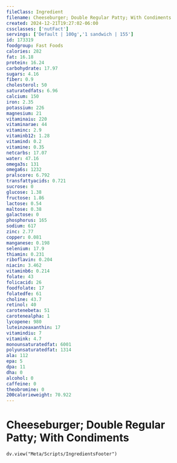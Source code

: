 ```yaml
---
fileClass: Ingredient
filename: Cheeseburger; Double Regular Patty; With Condiments
created: 2024-12-21T19:27:02-06:00
cssclasses: ['nutFact']
servings: ['Default | 100g','1 sandwich | 155']
id: 173319
foodgroup: Fast Foods
calories: 282
fat: 16.18
protein: 16.24
carbohydrate: 17.97
sugars: 4.16
fiber: 0.9
cholesterol: 50
saturatedfats: 6.96
calcium: 150
iron: 2.35
potassium: 226
magnesium: 21
vitaminaiu: 220
vitaminarae: 44
vitaminc: 2.9
vitaminb12: 1.28
vitamind: 0.2
vitamine: 0.35
netcarbs: 17.07
water: 47.16
omega3s: 131
omega6s: 1232
pralscore: 6.792
transfattyacids: 0.721
sucrose: 0
glucose: 1.38
fructose: 1.86
lactose: 0.54
maltose: 0.38
galactose: 0
phosphorus: 165
sodium: 617
zinc: 2.77
copper: 0.081
manganese: 0.198
selenium: 17.9
thiamin: 0.231
riboflavin: 0.204
niacin: 3.462
vitaminb6: 0.214
folate: 43
folicacid: 26
foodfolate: 17
folatedfe: 61
choline: 43.7
retinol: 40
carotenebeta: 51
carotenealpha: 1
lycopene: 980
luteinzeaxanthin: 17
vitamindiu: 7
vitamink: 4.7
monounsaturatedfat: 6001
polyunsaturatedfat: 1314
ala: 112
epa: 5
dpa: 11
dha: 0
alcohol: 0
caffeine: 0
theobromine: 0
200calorieweight: 70.922
---
```


# Cheeseburger; Double Regular Patty; With Condiments

```dataviewjs
dv.view("Meta/Scripts/IngredientsFooter")
```